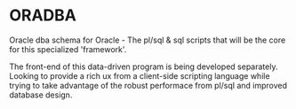 # ORADBA
Oracle dba schema for Oracle - The pl/sql & sql scripts that will be the core for this specialized 'framework'. 

The front-end of this data-driven program is being developed separately. Looking to provide a rich ux from a client-side scripting language while trying to take advantage of the robust performace from pl/sql and improved database design.


